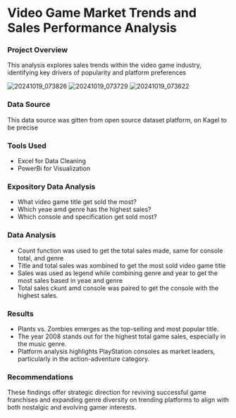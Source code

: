# Video Game Market Trends and Sales Performance Analysis

### Project Overview 

This analysis explores sales trends within the video game industry, identifying key drivers of popularity and platform preferences

![20241019_073826](https://github.com/user-attachments/assets/e3d80862-45dc-4140-931d-fd27c52ef675)
![20241019_073729](https://github.com/user-attachments/assets/4e7500a1-82e2-4e2a-942e-57885b6f6302)
![20241019_073622](https://github.com/user-attachments/assets/9055d76b-a35b-462d-b396-79626eb9d9fe)



### Data Source

This data source was gitten from open source dataset platform, on Kagel to be precise 

### Tools Used
- Excel for Data Cleaning
- PowerBi for Visualization


### Expository Data Analysis 

- What video game title get sold the most?
- Which yeae amd genre has the highest sales?
- Which console and specification get sold most?


### Data Analysis 
- Count function was used to get the total sales made, same for console total, and genre
- Title and total sales was xombined to get the most sold video game title 
- Sales was used as legend while combining genre and year to get the most sales based in yeae and genre
- Total sales ckunt amd console was paired to get the console with the highest sales.


### Results 
- Plants vs. Zombies emerges as the top-selling and most popular title.
- The year 2008 stands out for the highest total game sales, especially in the music genre.
- Platform analysis highlights PlayStation consoles as market leaders, particularly in the action-adventure category. 


### Recommendations 

These findings offer strategic direction for reviving successful game franchises and expanding genre diversity on trending platforms to align with both nostalgic and evolving gamer interests.
